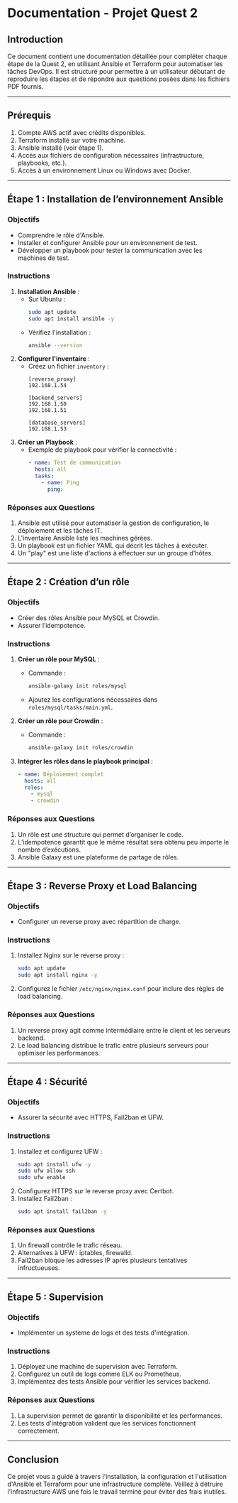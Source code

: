 
# Documentation - Projet Quest 2

## Introduction
Ce document contient une documentation détaillée pour compléter chaque étape de la Quest 2, en utilisant Ansible et Terraform pour automatiser les tâches DevOps. Il est structuré pour permettre à un utilisateur débutant de reproduire les étapes et de répondre aux questions posées dans les fichiers PDF fournis.

---

## Prérequis
1. Compte AWS actif avec crédits disponibles.
2. Terraform installé sur votre machine.
3. Ansible installé (voir étape 1).
4. Accès aux fichiers de configuration nécessaires (infrastructure, playbooks, etc.).
5. Accès à un environnement Linux ou Windows avec Docker.

---

## Étape 1 : Installation de l’environnement Ansible

### Objectifs
- Comprendre le rôle d'Ansible.
- Installer et configurer Ansible pour un environnement de test.
- Développer un playbook pour tester la communication avec les machines de test.

### Instructions
1. **Installation Ansible** :
    - Sur Ubuntu :
        ```bash
        sudo apt update
        sudo apt install ansible -y
        ```
    - Vérifiez l'installation :
        ```bash
        ansible --version
        ```
2. **Configurer l'inventaire** :
    - Créez un fichier `inventory` :
        ```
        [reverse_proxy]
        192.168.1.54

        [backend_servers]
        192.168.1.50
        192.168.1.51

        [database_servers]
        192.168.1.53
        ```
3. **Créer un Playbook** :
    - Exemple de playbook pour vérifier la connectivité :
        ```yaml
        - name: Test de communication
          hosts: all
          tasks:
            - name: Ping
              ping:
        ```

### Réponses aux Questions
1. Ansible est utilisé pour automatiser la gestion de configuration, le déploiement et les tâches IT.
2. L'inventaire Ansible liste les machines gérées.
3. Un playbook est un fichier YAML qui décrit les tâches à exécuter.
4. Un "play" est une liste d'actions à effectuer sur un groupe d'hôtes.

---

## Étape 2 : Création d’un rôle

### Objectifs
- Créer des rôles Ansible pour MySQL et Crowdin.
- Assurer l’idempotence.

### Instructions
1. **Créer un rôle pour MySQL** :
    - Commande :
        ```bash
        ansible-galaxy init roles/mysql
        ```
    - Ajoutez les configurations nécessaires dans `roles/mysql/tasks/main.yml`.

2. **Créer un rôle pour Crowdin** :
    - Commande :
        ```bash
        ansible-galaxy init roles/crowdin
        ```

3. **Intégrer les rôles dans le playbook principal** :
    ```yaml
    - name: Déploiement complet
      hosts: all
      roles:
        - mysql
        - crowdin
    ```

### Réponses aux Questions
1. Un rôle est une structure qui permet d’organiser le code.
2. L’idempotence garantit que le même résultat sera obtenu peu importe le nombre d’exécutions.
3. Ansible Galaxy est une plateforme de partage de rôles.

---

## Étape 3 : Reverse Proxy et Load Balancing

### Objectifs
- Configurer un reverse proxy avec répartition de charge.

### Instructions
1. Installez Nginx sur le reverse proxy :
    ```bash
    sudo apt update
    sudo apt install nginx -y
    ```
2. Configurez le fichier `/etc/nginx/nginx.conf` pour inclure des règles de load balancing.

### Réponses aux Questions
1. Un reverse proxy agit comme intermédiaire entre le client et les serveurs backend.
2. Le load balancing distribue le trafic entre plusieurs serveurs pour optimiser les performances.

---

## Étape 4 : Sécurité

### Objectifs
- Assurer la sécurité avec HTTPS, Fail2ban et UFW.

### Instructions
1. Installez et configurez UFW :
    ```bash
    sudo apt install ufw -y
    sudo ufw allow ssh
    sudo ufw enable
    ```
2. Configurez HTTPS sur le reverse proxy avec Certbot.
3. Installez Fail2ban :
    ```bash
    sudo apt install fail2ban -y
    ```

### Réponses aux Questions
1. Un firewall contrôle le trafic réseau.
2. Alternatives à UFW : iptables, firewalld.
3. Fail2ban bloque les adresses IP après plusieurs tentatives infructueuses.

---

## Étape 5 : Supervision

### Objectifs
- Implémenter un système de logs et des tests d'intégration.

### Instructions
1. Déployez une machine de supervision avec Terraform.
2. Configurez un outil de logs comme ELK ou Prometheus.
3. Implémentez des tests Ansible pour vérifier les services backend.

### Réponses aux Questions
1. La supervision permet de garantir la disponibilité et les performances.
2. Les tests d'intégration valident que les services fonctionnent correctement.

---

## Conclusion
Ce projet vous a guidé à travers l'installation, la configuration et l'utilisation d'Ansible et Terraform pour une infrastructure complète. Veillez à détruire l'infrastructure AWS une fois le travail terminé pour éviter des frais inutiles.
